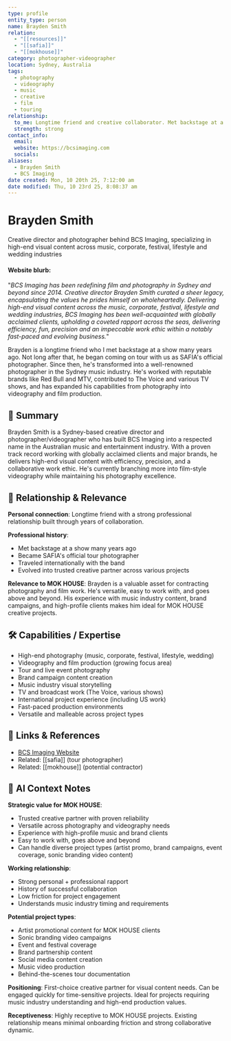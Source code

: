```yaml
---
type: profile
entity_type: person
name: Brayden Smith
relation:
  - "[[resources]]"
  - "[[safia]]"
  - "[[mokhouse]]"
category: photographer-videographer
location: Sydney, Australia
tags:
  - photography
  - videography
  - music
  - creative
  - film
  - touring
relationship:
  to_me: Longtime friend and creative collaborator. Met backstage at a show years ago, became SAFIA's official tour photographer, evolved into trusted creative partner for various projects
  strength: strong
contact_info:
  email:
  website: https://bcsimaging.com
  socials:
aliases:
  - Brayden Smith
  - BCS Imaging
date created: Mon, 10 20th 25, 7:12:00 am
date modified: Thu, 10 23rd 25, 8:08:37 am
---
```


# Brayden Smith

Creative director and photographer behind BCS Imaging, specializing in high-end visual content across music, corporate, festival, lifestyle and wedding industries

#### Website blurb:

"*BCS Imaging has been redefining film and photography in Sydney and beyond since 2014. Creative director Brayden Smith curated a sheer legacy, encapsulating the values he prides himself on wholeheartedly. Delivering high-end visual content across the music, corporate, festival, lifestyle and wedding industries, BCS Imaging has been well-acquainted with globally acclaimed clients, upholding a coveted rapport across the seas, delivering efficiency, fun, precision and an impeccable work ethic within a notably fast-paced and evolving business.*"

Brayden is a longtime friend who I met backstage at a show many years ago. Not long after that, he began coming on tour with us as SAFIA's official photographer. Since then, he's transformed into a well-renowned photographer in the Sydney music industry. He's worked with reputable brands like Red Bull and MTV, contributed to The Voice and various TV shows, and has expanded his capabilities from photography into videography and film production.

## 🧠 Summary

Brayden Smith is a Sydney-based creative director and photographer/videographer who has built BCS Imaging into a respected name in the Australian music and entertainment industry. With a proven track record working with globally acclaimed clients and major brands, he delivers high-end visual content with efficiency, precision, and a collaborative work ethic. He's currently branching more into film-style videography while maintaining his photography excellence.

## 🧭 Relationship & Relevance

**Personal connection**: Longtime friend with a strong professional relationship built through years of collaboration.

**Professional history**:
- Met backstage at a show many years ago
- Became SAFIA's official tour photographer
- Traveled internationally with the band
- Evolved into trusted creative partner across various projects

**Relevance to MOK HOUSE**: Brayden is a valuable asset for contracting photography and film work. He's versatile, easy to work with, and goes above and beyond. His experience with music industry content, brand campaigns, and high-profile clients makes him ideal for MOK HOUSE creative projects.

## 🛠️ Capabilities / Expertise

- High-end photography (music, corporate, festival, lifestyle, wedding)
- Videography and film production (growing focus area)
- Tour and live event photography
- Brand campaign content creation
- Music industry visual storytelling
- TV and broadcast work (The Voice, various shows)
- International project experience (including US work)
- Fast-paced production environments
- Versatile and malleable across project types

## 🔗 Links & References

- [BCS Imaging Website](https://bcsimaging.com)
- Related: [[safia]] (tour photographer)
- Related: [[mokhouse]] (potential contractor)

## 🧠 AI Context Notes

**Strategic value for MOK HOUSE**:
- Trusted creative partner with proven reliability
- Versatile across photography and videography needs
- Experience with high-profile music and brand clients
- Easy to work with, goes above and beyond
- Can handle diverse project types (artist promo, brand campaigns, event coverage, sonic branding video content)

**Working relationship**:
- Strong personal + professional rapport
- History of successful collaboration
- Low friction for project engagement
- Understands music industry timing and requirements

**Potential project types**:
- Artist promotional content for MOK HOUSE clients
- Sonic branding video campaigns
- Event and festival coverage
- Brand partnership content
- Social media content creation
- Music video production
- Behind-the-scenes tour documentation

**Positioning**: First-choice creative partner for visual content needs. Can be engaged quickly for time-sensitive projects. Ideal for projects requiring music industry understanding and high-end production values.

**Receptiveness**: Highly receptive to MOK HOUSE projects. Existing relationship means minimal onboarding friction and strong collaborative dynamic.
